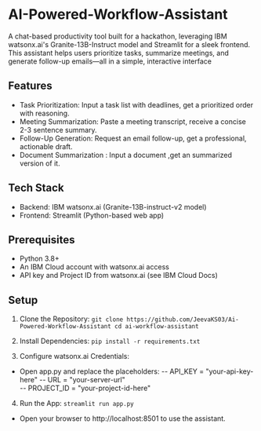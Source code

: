 # AI-Powered-Workflow-Assistant
A chat-based productivity tool built for a hackathon, leveraging IBM watsonx.ai's Granite-13B-Instruct model and Streamlit for a sleek frontend. This assistant helps users prioritize tasks, summarize meetings, and generate follow-up emails—all in a simple, interactive interface

## Features
- Task Prioritization: Input a task list with deadlines, get a prioritized order with reasoning.
- Meeting Summarization: Paste a meeting transcript, receive a concise 2-3 sentence summary.
- Follow-Up Generation: Request an email follow-up, get a professional, actionable draft.
- Document Summarization : Input a document ,get an summarized version of it.


## Tech Stack
- Backend: IBM watsonx.ai (Granite-13B-instruct-v2 model)
- Frontend: Streamlit (Python-based web app)

## Prerequisites
- Python 3.8+
- An IBM Cloud account with watsonx.ai access
- API key and Project ID from watsonx.ai (see IBM Cloud Docs)

## Setup
1. Clone the Repository:
`git clone https://github.com/JeevaKS03/Ai-Powered-Workflow-Assistant
cd ai-workflow-assistant`

2. Install Dependencies:
`pip install -r requirements.txt`

3. Configure watsonx.ai Credentials:
- Open app.py and replace the placeholders:
-- API_KEY = "your-api-key-here"
-- URL = "your-server-url"  
-- PROJECT_ID = "your-project-id-here"

4. Run the App:
`streamlit run app.py`
- Open your browser to http://localhost:8501 to use the assistant.
